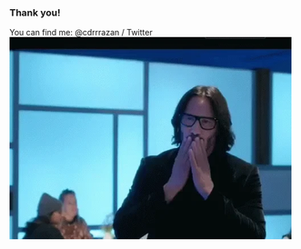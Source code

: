 ---
---

### Thank you!

You can find me: @cdrrrazan / Twitter 
<img src="/images/thankyou.webp" alt="Thank you"/>
